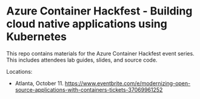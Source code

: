 # Azure Container Hackfest - Building cloud native applications using Kubernetes

This repo contains materials for the Azure Container Hackfest event series. This includes attendees lab guides, slides, and source code. 

Locations:

* Atlanta, October 11. https://www.eventbrite.com/e/modernizing-open-source-applications-with-containers-tickets-37069961252 
